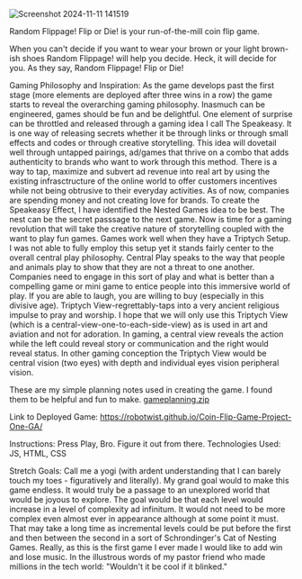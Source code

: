 ![Screenshot 2024-11-11 141519](https://github.com/user-attachments/assets/7fcc6c1b-550c-48a1-b427-2e91e7430a86)

Random Flippage! Flip or Die! is your run-of-the-mill coin flip game. 

When you can't decide if you want to wear your brown or your light brown-ish shoes Random Flippage! will help you decide. 
Heck, it will decide for you. As they say, Random Flippage! Flip or Die!

Gaming Philosophy and Inspiration: As the game develops past the first stage (more elements are deployed after three wins in a row)
the game starts to reveal the overarching gaming philosophy. Inasmuch can be engineered,
games should be fun and be delightful. One element of surprise can be throttled and released
through a gaming idea I call The Speakeasy. It is one way of releasing secrets whether it be through links
or through small effects and codes or through creative storytelling. This idea will dovetail well through untapped 
pairings, ad/games that thrive on a combo that adds authenticity to brands who want to work through this method.
There is a way to tap, maximize and subvert ad revenue into real art by using the existing infrasctructure of the online world to offer customers incentives while not being obtrusive to their everyday activities.
As of now, companies are spending money and not creating love for brands. To create the Speakeasy Effect, I have identified the Nested Games idea to be best. The nest can be the secret passsage to the next game.
Now is time for a gaming revolution that will take the creative nature of storytelling coupled with the want to play fun games.
Games work well when they have a Triptych Setup. I was not able to fully employ this setup yet it stands fairly center to the overall central play philosophy.
Central Play speaks to the way that people and animals play to show that they are not a threat to one another.
Companies need to engage in this sort of play and what is better than a compelling game or mini game to entice people into this immersive world of play.
If you are able to laugh, you are willing to buy (especially in this divisive age).
Triptych View-regrettably-taps into a very ancient religious impulse to pray and worship. 
I hope that we will only use this Triptych View (which is a central-view-one-to-each-side-view) as is used in art and aviation and not for adoration.
In gaming, a central view reveals the action while the left could reveal story or communication and the right would reveal status.
In other gaming conception the Triptych View would be central vision (two eyes) with depth and individual eyes vision peripheral vision.

These are my simple planning notes used in creating the game. I found them to be helpful and fun to make.
[gameplanning.zip](https://github.com/user-attachments/files/17708844/gameplanning.zip)

Link to Deployed Game: https://robotwist.github.io/Coin-Flip-Game-Project-One-GA/

Instructions: Press Play, Bro. Figure it out from there.
Technologies Used: JS, HTML, CSS

Stretch Goals: Call me a yogi (with ardent understanding that I can barely touch my toes - figuratively and literally). My grand goal would to make this game endless. It would truly be a passage to an unexplored world that would be joyous to explore. The goal would be that each level would increase in a level of complexity ad infinitum. It would not need to be more complex even almost ever in appearance although at some point it must. That may take a long time as incremental levels could be put before the first and then between the second in a sort of Schrondinger's Cat of Nesting Games.
Really, as this is the first game I ever made I would like to add win and lose music. In the illustrous words of my pastor friend who made millions in the tech world: "Wouldn't it be cool if it blinked."
